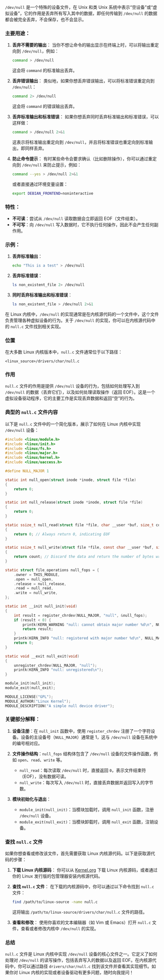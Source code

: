`/dev/null` 是一个特殊的设备文件，在 Unix 和类 Unix 系统中表示“空设备”或“虚拟设备”，它的作用是丢弃所有写入其中的数据，即任何传输到 `/dev/null` 的数据都会被完全丢弃，不会保存，也不会显示。

### 主要用途：

1. **丢弃不需要的输出**： 当你不想让命令的输出显示在终端上时，可以将输出重定向到 `/dev/null`，例如：
    
    ```bash
    command > /dev/null
    ```
    
    这会将 `command` 的标准输出丢弃。
    
2. **丢弃错误输出**： 类似地，如果你想丢弃错误输出，可以将标准错误重定向到 `/dev/null`：
    
    ```bash
    command 2> /dev/null
    ```
    
    这会将 `command` 的错误输出丢弃。
    
3. **丢弃标准输出和标准错误**： 如果你想丢弃同时丢弃标准输出和标准错误，可以这样做：
    
    ```bash
    command > /dev/null 2>&1
    ```
    
    这表示将标准输出重定向到 `/dev/null`，并且将标准错误也重定向到标准输出，即同样丢弃。
    
4. **防止命令提示**： 有时某些命令会要求确认（比如删除操作），你可以通过重定向到 `/dev/null` 来防止提示，例如：
    
    ```bash
    command --yes > /dev/null 2>&1
    ```
    
    或者直接通过环境变量设置：
    
    ```bash
    export DEBIAN_FRONTEND=noninteractive
    ```
    

### 特性：

- **不可读**：尝试从 `/dev/null` 读取数据会立即返回 EOF（文件结束）。
- **不可写**：向 `/dev/null` 写入数据时，它不执行任何操作，因此不会产生任何副作用。

### 示例：

1. **丢弃标准输出**：
    
    ```bash
    echo "This is a test" > /dev/null
    ```
    
2. **丢弃标准错误**：
    
    ```bash
    ls non_existent_file 2> /dev/null
    ```
    
3. **同时丢弃标准输出和标准错误**：
    
    ```bash
    ls non_existent_file > /dev/null 2>&1
    ```
    

在 Linux 内核中，`/dev/null` 的实现通常是在内核源代码的一个文件中，这个文件负责管理各种虚拟设备的行为。关于 `/dev/null` 的实现，你可以在内核源代码中的 `null.c` 文件找到相关实现。

### 位置

在大多数 Linux 内核版本中，`null.c` 文件通常位于以下路径：

```
<linux_source>/drivers/char/null.c
```

### 作用

`null.c` 文件的作用是提供 `/dev/null` 设备的行为，包括如何处理写入到 `/dev/null` 的数据（丢弃它们），以及如何处理读取操作（返回 EOF）。这是一个虚拟设备驱动程序，它的主要工作是实现丢弃数据和返回“空”的行为。

### 典型的 `null.c` 文件内容

以下是 `null.c` 文件中的一个简化版本，展示了如何在 Linux 内核中实现 `/dev/null` 设备：

```c
#include <linux/module.h>
#include <linux/init.h>
#include <linux/fs.h>
#include <linux/major.h>
#include <linux/kernel.h>
#include <linux/uaccess.h>

#define NULL_MAJOR 1

static int null_open(struct inode *inode, struct file *file)
{
    return 0;
}

static int null_release(struct inode *inode, struct file *file)
{
    return 0;
}

static ssize_t null_read(struct file *file, char __user *buf, size_t count, loff_t *ppos)
{
    return 0; // Always return 0, indicating EOF
}

static ssize_t null_write(struct file *file, const char __user *buf, size_t count, loff_t *ppos)
{
    return count; // Discard the data and return the number of bytes written
}

static struct file_operations null_fops = {
    .owner = THIS_MODULE,
    .open = null_open,
    .release = null_release,
    .read = null_read,
    .write = null_write,
};

static int __init null_init(void)
{
    int result = register_chrdev(NULL_MAJOR, "null", &null_fops);
    if (result < 0) {
        printk(KERN_WARNING "null: cannot obtain major number %d\n", NULL_MAJOR);
        return result;
    }
    printk(KERN_INFO "null: registered with major number %d\n", NULL_MAJOR);
    return 0;
}

static void __exit null_exit(void)
{
    unregister_chrdev(NULL_MAJOR, "null");
    printk(KERN_INFO "null: unregistered\n");
}

module_init(null_init);
module_exit(null_exit);

MODULE_LICENSE("GPL");
MODULE_AUTHOR("Linux Kernel");
MODULE_DESCRIPTION("A simple null device driver");
```

### 关键部分解释：

1. **设备注册**：在 `null_init` 函数中，使用 `register_chrdev` 注册了一个字符设备。设备的主设备号（`NULL_MAJOR`）通常是 1，这与 `/dev/null` 设备在系统中的编号相对应。
    
2. **文件操作结构**：`null_fops` 结构体包含了 `/dev/null` 设备的文件操作函数，例如 `open`、`read`、`write` 等。
    
    - `null_read`：每次读取 `/dev/null` 时，直接返回 `0`，表示文件结束符（EOF），没有数据可读。
    - `null_write`：每次写入 `/dev/null` 时，直接丢弃数据并返回写入的字节数。
3. **模块初始化与退出**：
    
    - `module_init(null_init)`：当模块加载时，调用 `null_init` 函数，注册 `/dev/null` 设备。
    - `module_exit(null_exit)`：当模块卸载时，调用 `null_exit` 函数，注销设备。

### 查找 `null.c` 文件

如果你想查看或修改该文件，首先需要获取 Linux 内核源代码。以下是获取源代码的步骤：

1. **下载 Linux 内核源码**： 你可以从 [Kernel.org](https://www.kernel.org/) 下载 Linux 内核源码，或者通过你的 Linux 发行版的包管理器安装内核源代码。
    
2. **查找 `null.c` 文件**： 在下载的内核源码中，你可以通过以下命令找到 `null.c` 文件：
    
    ```bash
    find /path/to/linux-source -name null.c
    ```
    
    这将输出 `/path/to/linux-source/drivers/char/null.c` 文件的路径。
    
3. **查看和修改**： 使用你喜欢的文本编辑器（如 Vim 或 Emacs）打开 `null.c` 文件，查看或者修改内核中 `/dev/null` 的实现。
    

### 总结

`null.c` 文件是 Linux 内核中实现 `/dev/null` 设备的核心文件之一。它定义了如何处理对 `/dev/null` 的读写操作，包括丢弃写入的数据以及返回 EOF。在内核源代码中，你可以通过路径 `drivers/char/null.c` 找到该文件并查看其实现细节。如果你对 Linux 内核的实现或者设备驱动有更多问题，随时向我提问！